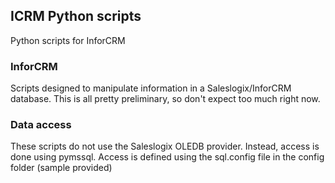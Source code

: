 ## ICRM Python scripts
Python scripts for InforCRM

### InforCRM
Scripts designed to manipulate information in a Saleslogix/InforCRM database.
This is all pretty preliminary, so don't expect too much right now.

### Data access
These scripts do not use the Saleslogix OLEDB provider.  Instead, access is done using pymssql.
Access is defined using the sql.config file in the config folder (sample provided)
